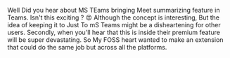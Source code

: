 Well Did you hear about MS TEams bringing Meet summarizing feature in Teams.
Isn't this exciting ? :heart_eyes:
Although the concept is interesting, But the idea of keeping it to Just To mS Teams might be a disheartening for other users.
Secondly, when you'll hear that this is inside their premium feature will be super devastating.
So My FOSS heart wanted to make an extension that could do the same job but across all the platforms.
